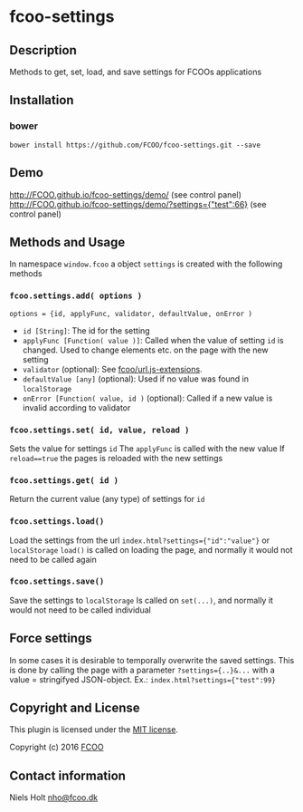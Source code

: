 # fcoo-settings
>


## Description
Methods to get, set, load, and save settings for FCOOs applications

## Installation
### bower
`bower install https://github.com/FCOO/fcoo-settings.git --save`

## Demo
http://FCOO.github.io/fcoo-settings/demo/  (see control panel)
http://FCOO.github.io/fcoo-settings/demo/?settings={"test":66}  (see control panel)

## Methods and Usage
In namespace `window.fcoo` a object `settings` is created with the following methods

### `fcoo.settings.add( options )`
    options = {id, applyFunc, validator, defaultValue, onError )

- `id [String]`: The id for the setting
- `applyFunc [Function( value )]`: Called when the value of setting `id` is changed. Used to change elements etc. on the page with the new setting
- `validator` (optional): See [fcoo/url.js-extensions](https://github.com/FCOO/url.js-extensions#validatevalue-value-validator-).
- `defaultValue [any]` (optional): Used if no value was found in `localStorage`
- `onError [Function( value, id )` (optional): Called if a new value is invalid according to validator



### `fcoo.settings.set( id, value, reload )`
Sets the value for settings `id`
The `applyFunc` is called with the new value
If `reload==true` the pages is reloaded with the new settings

### `fcoo.settings.get( id )`
Return the current value (any type) of settings for `id`

### `fcoo.settings.load()`
Load the settings from the url `index.html?settings={"id":"value"}` or `localStorage`
`load()` is called on loading the page, and normally it would not need to be called again

### `fcoo.settings.save()`
Save the settings to `localStorage`
Is called on `set(...)`, and normally it would not need to be called individual

## Force settings
In some cases it is desirable to temporally overwrite the saved settings.
This is done by calling the page with a parameter `?settings={..}&...` with a value = stringifyed JSON-object.
Ex.: `index.html?settings={"test":99}`


## Copyright and License
This plugin is licensed under the [MIT license](https://github.com/FCOO/fcoo-settings/LICENSE).

Copyright (c) 2016 [FCOO](https://github.com/FCOO)

## Contact information

Niels Holt nho@fcoo.dk
